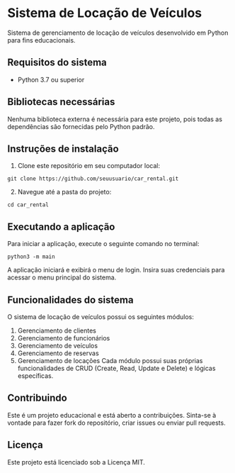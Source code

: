 # Sistema de Locação de Veículos
Sistema de gerenciamento de locação de veículos desenvolvido em Python para fins educacionais.

## Requisitos do sistema
 - Python 3.7 ou superior
## Bibliotecas necessárias
Nenhuma biblioteca externa é necessária para este projeto, pois todas as dependências são fornecidas pelo Python padrão.

## Instruções de instalação
1. Clone este repositório em seu computador local:
```
git clone https://github.com/seuusuario/car_rental.git
```
2. Navegue até a pasta do projeto:
```
cd car_rental
```
## Executando a aplicação
Para iniciar a aplicação, execute o seguinte comando no terminal:

```
python3 -m main
```

A aplicação iniciará e exibirá o menu de login. Insira suas credenciais para acessar o menu principal do sistema.

## Funcionalidades do sistema
O sistema de locação de veículos possui os seguintes módulos:

1. Gerenciamento de clientes
2. Gerenciamento de funcionários
3. Gerenciamento de veículos
4. Gerenciamento de reservas
5. Gerenciamento de locações
Cada módulo possui suas próprias funcionalidades de CRUD (Create, Read, Update e Delete) e lógicas específicas.

## Contribuindo
Este é um projeto educacional e está aberto a contribuições. Sinta-se à vontade para fazer fork do repositório, criar issues ou enviar pull requests.

## Licença
Este projeto está licenciado sob a Licença MIT.
